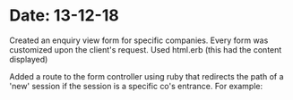 # Date: 13-12-18
Created an enquiry view form for specific companies. Every form was customized upon the client's request. Used html.erb (this had the content displayed)

Added a route to the form 
 controller using ruby that redirects the path of a 'new' session
if the session is a specific
co's entrance.
For example:
